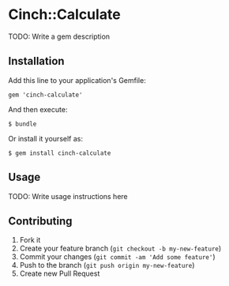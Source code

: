 # Cinch::Calculate

TODO: Write a gem description

## Installation

Add this line to your application's Gemfile:

    gem 'cinch-calculate'

And then execute:

    $ bundle

Or install it yourself as:

    $ gem install cinch-calculate

## Usage

TODO: Write usage instructions here

## Contributing

1. Fork it
2. Create your feature branch (`git checkout -b my-new-feature`)
3. Commit your changes (`git commit -am 'Add some feature'`)
4. Push to the branch (`git push origin my-new-feature`)
5. Create new Pull Request
